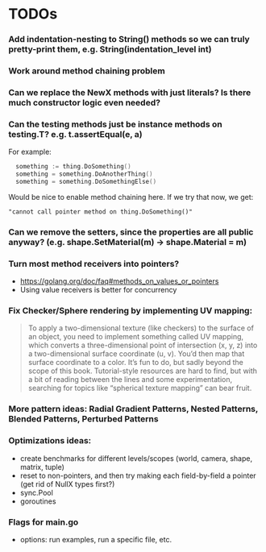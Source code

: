 # TODOs

### Add indentation-nesting to String() methods so we can truly pretty-print them, e.g. String(indentation_level int)

### Work around method chaining problem

### Can we replace the NewX methods with just literals? Is there much constructor logic even needed?

### Can the testing methods just be instance methods on testing.T? e.g. t.assertEqual(e, a)

For example:

```go
  something := thing.DoSomething()
  something = something.DoAnotherThing()
  something = something.DoSomethingElse()
```

Would be nice to enable method chaining here. If we try that now, we get:

`"cannot call pointer method on thing.DoSomething()"`

### Can we remove the setters, since the properties are all public anyway? (e.g. shape.SetMaterial(m) -> shape.Material = m)

### Turn most method receivers into pointers?

- https://golang.org/doc/faq#methods_on_values_or_pointers
- Using value receivers is better for concurrency

### Fix Checker/Sphere rendering by implementing UV mapping:

> To apply a two-dimensional texture (like checkers) to the surface of an object, you need to implement something called UV mapping, which converts a three-dimensional point of intersection (x, y, z) into a two-dimensional surface coordinate (u, v). You’d then map that surface coordinate to a color. It’s fun to do, but sadly beyond the scope of this book. Tutorial-style resources are hard to find, but with a bit of reading between the lines and some experimentation, searching for topics like “spherical texture mapping” can bear fruit.

### More pattern ideas: Radial Gradient Patterns, Nested Patterns, Blended Patterns, Perturbed Patterns

### Optimizations ideas:

- create benchmarks for different levels/scopes (world, camera, shape, matrix, tuple)
- reset to non-pointers, and then try making each field-by-field a pointer (get rid of NullX types first?)
- sync.Pool
- goroutines

### Flags for main.go

- options: run examples, run a specific file, etc.
